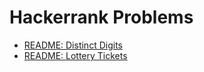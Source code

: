 # Hackerrank Problems
* [README: Distinct Digits](./README.distinctdigits.md)
* [README: Lottery Tickets](./README.lotterytickets.md)
